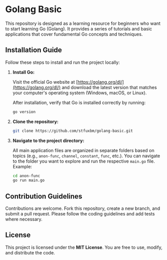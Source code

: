 # Golang Basic

This repository is designed as a learning resource for beginners who want to start learning Go (Golang). It provides a series of tutorials and basic applications that cover fundamental Go concepts and techniques.

## Installation Guide

Follow these steps to install and run the project locally:

1. **Install Go:**

    Visit the official Go website at [https://golang.org/dl/](https://golang.org/dl/) and download the latest version that matches your computer's operating system (Windows, macOS, or Linux).

    After installation, verify that Go is installed correctly by running:

    ```bash
    go version
    ```

2. **Clone the repository:**

    ```bash
    git clone https://github.com/stfuxbm/golang-basic.git
    ```

3. **Navigate to the project directory:**

    All main application files are organized in separate folders based on topics (e.g., `anon-func`, `channel`, `constant`, `func`, etc.). You can navigate to the folder you want to explore and run the respective `main.go` file. Example:

    ```bash
    cd anon-func
    go run main.go
    ```

## Contribution Guidelines

Contributions are welcome. Fork this repository, create a new branch, and submit a pull request. Please follow the coding guidelines and add tests where necessary.

## License

This project is licensed under the **MIT License**. You are free to use, modify, and distribute the code.
